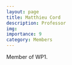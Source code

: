 ```yaml
---
layout: page
title: Matthieu Cord
description: Professor
img:
importance: 9
category: Members
---
```


Member of WP1.
